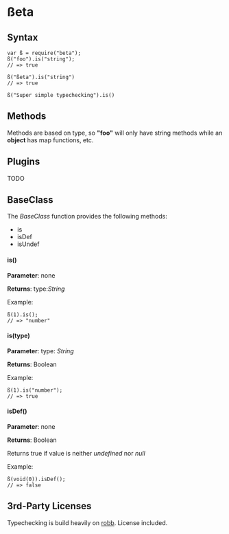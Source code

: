 # ßeta 

## Syntax

    var ß = require("beta");
    ß("foo").is("string");
    // => true

	ß("ßeta").is("string")
	// => true
    
	ß("Super simple typechecking").is()

## Methods

Methods are based on type, so **"foo"** will only have string methods while an **object** has map functions, etc.

## Plugins

TODO

## BaseClass

The *BaseClass* function provides the following methods:

* is
* isDef
* isUndef

#### is()

**Parameter**: none

**Returns**: type:*String*

Example:

    ß(1).is(); 
    // => "number"

#### is(type)

**Parameter**: type: *String*

**Returns**: Boolean

Example: 

    ß(1).is("number");
    // => true

#### isDef()

**Parameter**: none

**Returns**: Boolean

Returns true if value is neither *undefined* nor *null*

Example:

    ß(void(0)).isDef(); 
    // => false


## 3rd-Party Licenses
Typechecking is build heavily on [robb](https://www.npmjs.org/package/robb). License included.